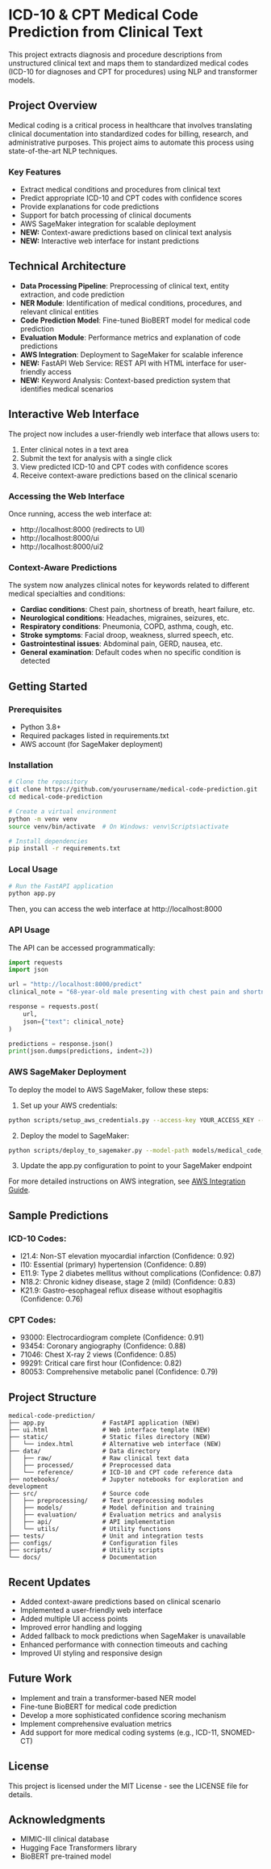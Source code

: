 # ICD-10 & CPT Medical Code Prediction from Clinical Text

This project extracts diagnosis and procedure descriptions from unstructured clinical text and maps them to standardized medical codes (ICD-10 for diagnoses and CPT for procedures) using NLP and transformer models.

## Project Overview

Medical coding is a critical process in healthcare that involves translating clinical documentation into standardized codes for billing, research, and administrative purposes. This project aims to automate this process using state-of-the-art NLP techniques.

### Key Features

- Extract medical conditions and procedures from clinical text
- Predict appropriate ICD-10 and CPT codes with confidence scores
- Provide explanations for code predictions
- Support for batch processing of clinical documents
- AWS SageMaker integration for scalable deployment
- **NEW:** Context-aware predictions based on clinical text analysis
- **NEW:** Interactive web interface for instant predictions

## Technical Architecture

- **Data Processing Pipeline**: Preprocessing of clinical text, entity extraction, and code prediction
- **NER Module**: Identification of medical conditions, procedures, and relevant clinical entities
- **Code Prediction Model**: Fine-tuned BioBERT model for medical code prediction
- **Evaluation Module**: Performance metrics and explanation of code predictions
- **AWS Integration**: Deployment to SageMaker for scalable inference
- **NEW:** FastAPI Web Service: REST API with HTML interface for user-friendly access
- **NEW:** Keyword Analysis: Context-based prediction system that identifies medical scenarios

## Interactive Web Interface

The project now includes a user-friendly web interface that allows users to:

1. Enter clinical notes in a text area
2. Submit the text for analysis with a single click
3. View predicted ICD-10 and CPT codes with confidence scores
4. Receive context-aware predictions based on the clinical scenario

### Accessing the Web Interface

Once running, access the web interface at:
- http://localhost:8000 (redirects to UI)
- http://localhost:8000/ui
- http://localhost:8000/ui2

### Context-Aware Predictions

The system now analyzes clinical notes for keywords related to different medical specialties and conditions:

- **Cardiac conditions**: Chest pain, shortness of breath, heart failure, etc.
- **Neurological conditions**: Headaches, migraines, seizures, etc.
- **Respiratory conditions**: Pneumonia, COPD, asthma, cough, etc.
- **Stroke symptoms**: Facial droop, weakness, slurred speech, etc.
- **Gastrointestinal issues**: Abdominal pain, GERD, nausea, etc.
- **General examination**: Default codes when no specific condition is detected

## Getting Started

### Prerequisites

- Python 3.8+
- Required packages listed in requirements.txt
- AWS account (for SageMaker deployment)

### Installation

```bash
# Clone the repository
git clone https://github.com/yourusername/medical-code-prediction.git
cd medical-code-prediction

# Create a virtual environment
python -m venv venv
source venv/bin/activate  # On Windows: venv\Scripts\activate

# Install dependencies
pip install -r requirements.txt
```

### Local Usage

```bash
# Run the FastAPI application
python app.py
```

Then, you can access the web interface at http://localhost:8000

### API Usage

The API can be accessed programmatically:

```python
import requests
import json

url = "http://localhost:8000/predict"
clinical_note = "68-year-old male presenting with chest pain and shortness of breath for the past 2 days."

response = requests.post(
    url,
    json={"text": clinical_note}
)

predictions = response.json()
print(json.dumps(predictions, indent=2))
```

### AWS SageMaker Deployment

To deploy the model to AWS SageMaker, follow these steps:

1. Set up your AWS credentials:

```bash
python scripts/setup_aws_credentials.py --access-key YOUR_ACCESS_KEY --secret-key YOUR_SECRET_KEY
```

2. Deploy the model to SageMaker:

```bash
python scripts/deploy_to_sagemaker.py --model-path models/medical_code_prediction.tar.gz --s3-bucket your-bucket-name --role-arn YOUR_ROLE_ARN
```

3. Update the app.py configuration to point to your SageMaker endpoint

For more detailed instructions on AWS integration, see [AWS Integration Guide](docs/aws_integration.md).

## Sample Predictions

### ICD-10 Codes:
- I21.4: Non-ST elevation myocardial infarction (Confidence: 0.92)
- I10: Essential (primary) hypertension (Confidence: 0.89)
- E11.9: Type 2 diabetes mellitus without complications (Confidence: 0.87)
- N18.2: Chronic kidney disease, stage 2 (mild) (Confidence: 0.83)
- K21.9: Gastro-esophageal reflux disease without esophagitis (Confidence: 0.76)

### CPT Codes:
- 93000: Electrocardiogram complete (Confidence: 0.91)
- 93454: Coronary angiography (Confidence: 0.88)
- 71046: Chest X-ray 2 views (Confidence: 0.85)
- 99291: Critical care first hour (Confidence: 0.82)
- 80053: Comprehensive metabolic panel (Confidence: 0.79)

## Project Structure

```
medical-code-prediction/
├── app.py                # FastAPI application (NEW)
├── ui.html               # Web interface template (NEW)
├── static/               # Static files directory (NEW)
│   └── index.html        # Alternative web interface (NEW)
├── data/                 # Data directory
│   ├── raw/              # Raw clinical text data
│   ├── processed/        # Preprocessed data
│   └── reference/        # ICD-10 and CPT code reference data
├── notebooks/            # Jupyter notebooks for exploration and development
├── src/                  # Source code
│   ├── preprocessing/    # Text preprocessing modules
│   ├── models/           # Model definition and training
│   ├── evaluation/       # Evaluation metrics and analysis
│   ├── api/              # API implementation
│   └── utils/            # Utility functions
├── tests/                # Unit and integration tests
├── configs/              # Configuration files
├── scripts/              # Utility scripts
└── docs/                 # Documentation
```

## Recent Updates

- Added context-aware predictions based on clinical scenario
- Implemented a user-friendly web interface
- Added multiple UI access points
- Improved error handling and logging
- Added fallback to mock predictions when SageMaker is unavailable
- Enhanced performance with connection timeouts and caching
- Improved UI styling and responsive design

## Future Work

- Implement and train a transformer-based NER model
- Fine-tune BioBERT for medical code prediction
- Develop a more sophisticated confidence scoring mechanism
- Implement comprehensive evaluation metrics
- Add support for more medical coding systems (e.g., ICD-11, SNOMED-CT)

## License

This project is licensed under the MIT License - see the LICENSE file for details.

## Acknowledgments

- MIMIC-III clinical database
- Hugging Face Transformers library
- BioBERT pre-trained model 